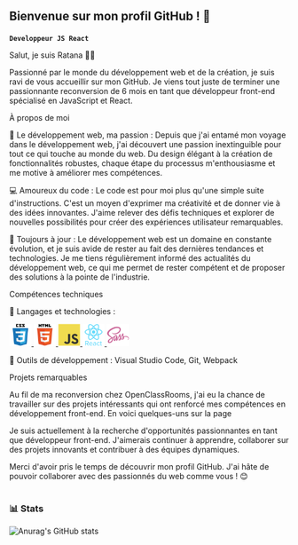 
## Bienvenue sur mon profil GitHub ! 👋

**`Developpeur JS React`**

Salut, je suis Ratana 👨‍💻

Passionné par le monde du développement web et de la création, je suis ravi de vous accueillir sur mon GitHub. Je viens tout juste de terminer une passionnante reconversion de 6 mois en tant que développeur front-end spécialisé en JavaScript et React.

À propos de moi

🌟 Le développement web, ma passion :
Depuis que j'ai entamé mon voyage dans le développement web, j'ai découvert une passion inextinguible pour tout ce qui touche au monde du web. Du design élégant à la création de fonctionnalités robustes, chaque étape du processus m'enthousiasme et me motive à améliorer mes compétences.

💻 Amoureux du code :
Le code est pour moi plus qu'une simple suite d'instructions. C'est un moyen d'exprimer ma créativité et de donner vie à des idées innovantes. J'aime relever des défis techniques et explorer de nouvelles possibilités pour créer des expériences utilisateur remarquables.

📰 Toujours à jour :
Le développement web est un domaine en constante évolution, et je suis avide de rester au fait des dernières tendances et technologies. Je me tiens régulièrement informé des actualités du développement web, ce qui me permet de rester compétent et de proposer des solutions à la pointe de l'industrie.

Compétences techniques

🚀 Langages et technologies :
<p align="left"> <a href="https://www.w3schools.com/css/" target="_blank" rel="noreferrer"> <img src="https://raw.githubusercontent.com/devicons/devicon/master/icons/css3/css3-original-wordmark.svg" alt="css3" width="40" height="40"/> </a> <a href="https://www.w3.org/html/" target="_blank" rel="noreferrer"> <img src="https://raw.githubusercontent.com/devicons/devicon/master/icons/html5/html5-original-wordmark.svg" alt="html5" width="40" height="40"/> </a> <a href="https://developer.mozilla.org/en-US/docs/Web/JavaScript" target="_blank" rel="noreferrer"> <img src="https://raw.githubusercontent.com/devicons/devicon/master/icons/javascript/javascript-original.svg" alt="javascript" width="40" height="40"/> </a> <a href="https://reactjs.org/" target="_blank" rel="noreferrer"> <img src="https://raw.githubusercontent.com/devicons/devicon/master/icons/react/react-original-wordmark.svg" alt="react" width="40" height="40"/> </a> <a href="https://sass-lang.com" target="_blank" rel="noreferrer"> <img src="https://raw.githubusercontent.com/devicons/devicon/master/icons/sass/sass-original.svg" alt="sass" width="40" height="40"/> </a> </p>

🔧 Outils de développement :
Visual Studio Code, Git, Webpack

Projets remarquables

Au fil de ma reconversion chez OpenClassRooms, j'ai eu la chance de travailler sur des projets intéressants qui ont renforcé mes compétences en développement front-end. En voici quelques-uns sur la page

Je suis actuellement à la recherche d'opportunités passionnantes en tant que développeur front-end. J'aimerais continuer à apprendre, collaborer sur des projets innovants et contribuer à des équipes dynamiques.

Merci d'avoir pris le temps de découvrir mon profil GitHub. J'ai hâte de pouvoir collaborer avec des passionnés du web comme vous ! 😊

#

### 📊 Stats

![Anurag's GitHub stats](https://github-readme-stats.vercel.app/api?username=RatanaSenpai&show_icons=true&theme=radical)

